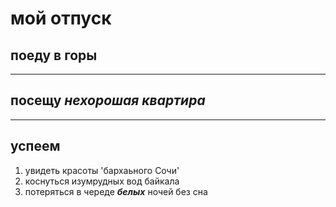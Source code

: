 # мой отпуск

## поеду в горы

---
## посещу **_нехорошая квартира_**

---
## успеем
1. увидеть красоты 'бархаьного Сочи'
2. коснуться изумрудных вод байкала
3. потеряться в череде **_белых_** ночей без сна
